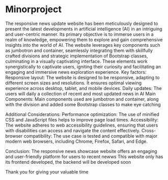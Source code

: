 # Minorproject
The responsive news update website has been meticulously designed to present the latest developments in artificial intelligence (AI) in an intriguing and user-centric manner. Its primary objective is to immerse users in a realm of knowledge, empowering them to explore and gain comprehensive insights into the world of AI.
The website leverages key components such as jumbotron and container, seamlessly integrating them with skillfully crafted divisions and strategic implementation of Bootstrap classes, culminating in a visually captivating interface. These elements work synergistically to captivate users, igniting their curiosity and facilitating an engaging and immersive news exploration experience.
Key factors:
Responsive layout: The website is designed to be responsive, adapting to different screen sizes and resolutions. It ensures optimal viewing experience across desktop, tablet, and mobile devices.
Daily updates: The users will daily a collection of recent and most updated news in AI
Main Components: Main components used are jumbotron and container, along with the division and added some Bootstrap classes to make eye catching

Additional Considerations:
Performance optimization: The use of minified CSS and JavaScript files helps to improve page load times.
Accessibility: The website adheres to web accessibility guidelines, ensuring that users with disabilities can access and navigate the content effectively.
Cross-browser compatibility: The use case is tested and compatible with major modern web browsers, including Chrome, Firefox, Safari, and Edge.

Conclusion:
The responsive news showcase website offers an engaging and user-friendly platform for users to recent newws
This website only has its frontend developed, the backend will be developed soon

Thank you for giving your valuable time
